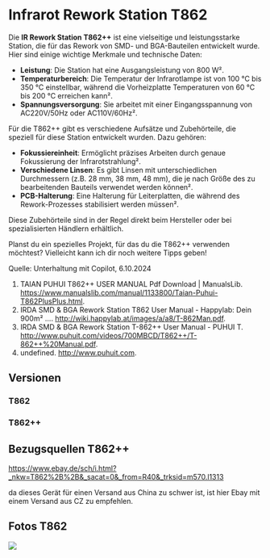# Infrarot Rework Station T862


Die **IR Rework Station T862++** ist eine vielseitige und leistungsstarke Station, die für das Rework von SMD- und BGA-Bauteilen entwickelt wurde. Hier sind einige wichtige Merkmale und technische Daten:

- **Leistung**: Die Station hat eine Ausgangsleistung von 800 W².
- **Temperaturbereich**: Die Temperatur der Infrarotlampe ist von 100 °C bis 350 °C einstellbar, während die Vorheizplatte Temperaturen von 60 °C bis 200 °C erreichen kann².
- **Spannungsversorgung**: Sie arbeitet mit einer Eingangsspannung von AC220V/50Hz oder AC110V/60Hz².

Für die T862++ gibt es verschiedene Aufsätze und Zubehörteile, die speziell für diese Station entwickelt wurden. Dazu gehören:

- **Fokussiereinheit**: Ermöglicht präzises Arbeiten durch genaue Fokussierung der Infrarotstrahlung².
- **Verschiedene Linsen**: Es gibt Linsen mit unterschiedlichen Durchmessern (z.B. 28 mm, 38 mm, 48 mm), die je nach Größe des zu bearbeitenden Bauteils verwendet werden können².
- **PCB-Halterung**: Eine Halterung für Leiterplatten, die während des Rework-Prozesses stabilisiert werden müssen².

Diese Zubehörteile sind in der Regel direkt beim Hersteller oder bei spezialisierten Händlern erhältlich. 

Planst du ein spezielles Projekt, für das du die T862++ verwenden möchtest? Vielleicht kann ich dir noch weitere Tipps geben!

Quelle: Unterhaltung mit Copilot, 6.10.2024
1) TAIAN PUHUI T862++ USER MANUAL Pdf Download | ManualsLib. https://www.manualslib.com/manual/1133800/Taian-Puhui-T862PlusPlus.html.
2) IRDA SMD & BGA Rework Station T862 User Manual - Happylab: Dein 900m² .... http://wiki.happylab.at/images/a/a8/T-862Man.pdf.
3) IRDA SMD & BGA Rework Station T-862++ User Manual - PUHUI T. http://www.puhuit.com/videos/700MBCD/T862++/T-862++%20Manual.pdf.
4) undefined. http://www.puhuit.com.

## Versionen

### T862

### T862++

## Bezugsquellen T862++

<https://www.ebay.de/sch/i.html?_nkw=T862%2B%2B&_sacat=0&_from=R40&_trksid=m570.l1313>

da dieses Gerät für einen Versand aus China zu schwer ist, ist hier Ebay mit einem Versand aus CZ zu empfehlen. 

## Fotos T862

![](https://user-images.githubusercontent.com/69573151/201538847-cb5ee1c2-a59c-4074-8c87-1fb1b98dce81.jpg)
